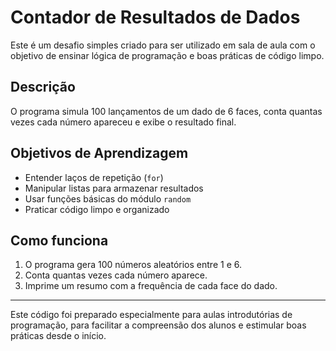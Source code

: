 # Contador de Resultados de Dados

Este é um desafio simples criado para ser utilizado em sala de aula com o objetivo de ensinar lógica de programação e boas práticas de código limpo.

## Descrição

O programa simula 100 lançamentos de um dado de 6 faces, conta quantas vezes cada número apareceu e exibe o resultado final.

## Objetivos de Aprendizagem

- Entender laços de repetição (`for`)
- Manipular listas para armazenar resultados
- Usar funções básicas do módulo `random`
- Praticar código limpo e organizado

## Como funciona

1. O programa gera 100 números aleatórios entre 1 e 6.
2. Conta quantas vezes cada número aparece.
3. Imprime um resumo com a frequência de cada face do dado.

---

Este código foi preparado especialmente para aulas introdutórias de programação, para facilitar a compreensão dos alunos e estimular boas práticas desde o início.
